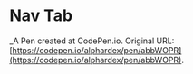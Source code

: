 # Nav Tab
 _A Pen created at CodePen.io. Original URL: [https://codepen.io/alphardex/pen/abbWOPR](https://codepen.io/alphardex/pen/abbWOPR).

 